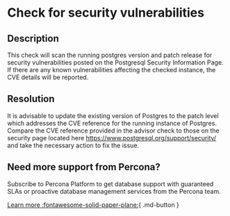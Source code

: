 # Check for security vulnerabilities 

## Description

This check will scan the running postgres version and patch release for security vulnerabilities posted on the Postgresql Security Information Page.  If there are any known vulnerabilities affecting the checked instance, the CVE  details will be reported. 


## Resolution

It is advisable to update the existing version of Postgres to the patch level which addresses the CVE reference for the running instance of Postgres.  Compare the CVE reference provided in the advisor check to those on the security page located here https://www.postgresql.org/support/security/ and take the necessary action to fix the issue.


## Need more support from Percona?

Subscribe to Percona Platform to get database support with guaranteed SLAs or proactive database management services from the Percona team.

[Learn more :fontawesome-solid-paper-plane:](https://per.co.na/subscribe){ .md-button }

